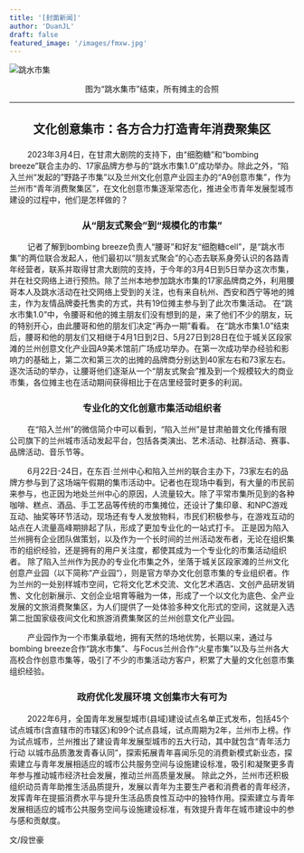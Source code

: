 ```yaml
---
title: '[封面新闻]'
author: 'DuanJL'
draft: false
featured_image: '/images/fmxw.jpg'
---
```


![跳水市集](/images/fmxw.jpg)
<p style="text-align:center">图为“跳水集市”结束，所有摊主的合照</p>

---

## <p style="text-align:center">文化创意集市：各方合力打造青年消费聚集区</p>
    
&nbsp;&nbsp;&nbsp;&nbsp;&nbsp;&nbsp;&nbsp;&nbsp;2023年3月4日，在甘肃大剧院的支持下，由“细胞糖”和“bombing breeze”联合主办的、17家品牌方参与的“跳水市集1.0”成功举办。除此之外，“陷入兰州“发起的”野路子市集”以及兰州文化创意产业园主办的“A9创意市集”，作为兰州市“青年消费聚集区”，在文化创意市集逐渐常态化，推进全市青年发展型城市建设的过程中，他们是怎样做的？


### <p style="text-align:center">从“朋友式聚会”到“规模化的市集”</p>

&nbsp;&nbsp;&nbsp;&nbsp;&nbsp;&nbsp;&nbsp;&nbsp;记者了解到bombing breeze负责人“腰哥”和好友“细胞糖cell”，是“跳水市集”的两位联合发起人，他们最初以“朋友式聚会”的心态去联系身旁认识的各路青年经营者，联系并取得甘肃大剧院的支持，于今年的3月4日到5日举办这次市集，并在社交网络上进行预热。除了兰州本地参加跳水市集的17家品牌商之外，利用腰哥本人及跳水活动在社交网络上受到的关注，也有来自杭州、西安和西宁等地的摊主，作为友情品牌委托售卖的方式，共有19位摊主参与到了此次市集活动。
在“跳水市集1.0”中，令腰哥和他的摊主朋友们没有想到的是，来了他们不少的朋友，玩的特别开心，由此腰哥和他的朋友们决定“再办一期”看看。
在“跳水市集1.0”结束后，腰哥和他的朋友们又相继于4月1日到2日、5月27日到28日在位于城关区段家滩的兰州创意文化产业园A9美术馆前广场成功举办。在第一次成功举办经验和影响力的基础上，第二次和第三次的出摊的品牌商分别达到40家左右和73家左右。逐次活动的举办，让腰哥他们逐渐从一个“朋友式聚会”推及到一个规模较大的商业市集，各位摊主也在活动期间获得相比于在店里经营时更多的利润。


### <p style="text-align:center">专业化的文化创意市集活动组织者</p>

&nbsp;&nbsp;&nbsp;&nbsp;&nbsp;&nbsp;&nbsp;&nbsp;在“陷入兰州”的微信简介中可以看到，“陷入兰州”是甘肃舶普文化传播有限公司旗下的兰州城市活动发起平台，包括各类演出、艺术活动、社群活动、赛事、品牌活动、音乐节等。

&nbsp;&nbsp;&nbsp;&nbsp;&nbsp;&nbsp;&nbsp;&nbsp;6月22日-24日，在东百·兰州中心和陷入兰州的联合主办下，73家左右的品牌方参与到了这场端午假期的集市活动中。记者也在现场中看到，有大量的市民前来参与，也正因为地处兰州中心的原因，人流量较大。除了平常市集所见到的各种咖啡、糕点、酒品、手工艺品等传统的市集摊位，还设计了集印章、和NPC游戏互动、抽奖等环节活动，现场还有专人发放物料，市民们积极参与，在游戏互动的站点在人流量高峰期排起了队，形成了更加专业化的一站式打卡。
正是因为陷入兰州拥有企业团队做策划，以及作为一个长时间的兰州活动发布者，无论在组织集市的组织经验，还是拥有的用户关注度，都使其成为一个专业化的市集活动组织者。
除了陷入兰州作为民办的专业化市集之外，坐落于城关区段家滩的兰州文化创意产业园（以下简称“产业园“），则是官方举办文化创意市集的专业组织者。作为兰州的一处别样城市空间，它将文化艺术交流、文化艺术酒店、文创产品研发销售、文化创新展示、文创企业培育等融为一体，形成了一个以文化为底色、全产业发展的文旅消费聚集区，为人们提供了一处体验多种文化形式的空间，这就是入选第二批国家级夜间文化和旅游消费集聚区的兰州创意文化产业园。

&nbsp;&nbsp;&nbsp;&nbsp;&nbsp;&nbsp;&nbsp;&nbsp;产业园作为一个市集承载地，拥有天然的场地优势，长期以来，通过与bombing breeze合作“跳水市集”、与Focus兰州合作“火星市集”以及与兰州各大高校合作创意市集等，吸引了不少的市集活动方客户，积累了大量的文化创意市集组织经验。



### <p style="text-align:center">政府优化发展环境 文创集市大有可为</p>

&nbsp;&nbsp;&nbsp;&nbsp;&nbsp;&nbsp;&nbsp;&nbsp;2022年6月，全国青年发展型城市(县域)建设试点名单正式发布，包括45个试点城市(含直辖市的市辖区)和99个试点县域，试点周期为2年，兰州市上榜。作为试点城市，兰州推出了建设青年发展型城市的五大行动，其中就包含“青年活力行动 以城市品质激发青春认同”，探索拓展青年喜闻乐见的消费新模式新业态，探索建立与青年发展相适应的城市公共服务空间与设施建设标准，吸引和凝聚更多青年参与推动城市经济社会发展，推动兰州高质量发展。
除此之外，兰州市还积极组织动员青年助推生活品质提升，发展以青年为主要生产者和消费者的青年经济，发挥青年在提振消费水平与提升生活品质良性互动中的独特作用。探索建立与青年发展相适应的城市公共服务空间与设施建设标准，有效提升青年在城市建设中的参与感和贡献度。

文/段世豪




